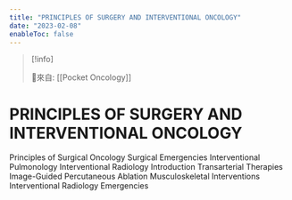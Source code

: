 ```yaml
---
title: "PRINCIPLES OF SURGERY AND INTERVENTIONAL ONCOLOGY"
date: "2023-02-08"
enableToc: false
---
```


> [!info] 
> 
> 🌱來自: [[Pocket Oncology]]

# PRINCIPLES OF SURGERY AND INTERVENTIONAL ONCOLOGY
Principles of Surgical Oncology
Surgical Emergencies
Interventional Pulmonology
Interventional Radiology Introduction
Transarterial Therapies
Image-Guided Percutaneous Ablation
Musculoskeletal Interventions
Interventional Radiology Emergencies
